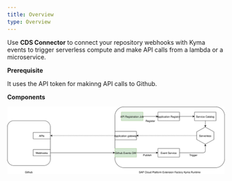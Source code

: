 ```yaml
---
title: Overview
type: Overview
---
```


Use **CDS Connector** to connect your repository webhooks with Kyma events to trigger serverless compute and make API calls from a lambda or a microservice.

**Prerequisite**

It uses the API token for makinng API calls to Github.

**Components**

![architecture](./assets/github-connector.svg)
